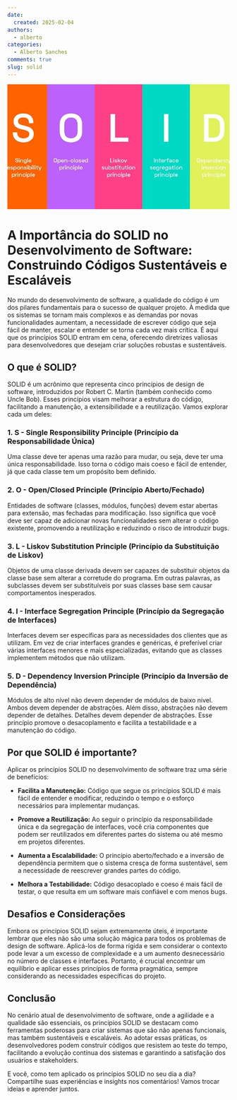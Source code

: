 ```yaml
---
date:
  created: 2025-02-04
authors:
  - alberto
categories:
  - Alberto Sanches
comments: true
slug: solid
---
```


![SOLID](../../../images/blog/alberto/solid.png)

# A Importância do SOLID no Desenvolvimento de Software: Construindo Códigos Sustentáveis e Escaláveis

No mundo do desenvolvimento de software, a qualidade do código é um dos pilares fundamentais para o sucesso de qualquer projeto. À medida que os sistemas se tornam mais complexos e as demandas por novas funcionalidades aumentam, a necessidade de escrever código que seja fácil de manter, escalar e entender se torna cada vez mais crítica. É aqui que os princípios SOLID entram em cena, oferecendo diretrizes valiosas para desenvolvedores que desejam criar soluções robustas e sustentáveis.

<!-- more -->

## O que é SOLID?

SOLID é um acrônimo que representa cinco princípios de design de software, introduzidos por Robert C. Martin (também conhecido como Uncle Bob). Esses princípios visam melhorar a estrutura do código, facilitando a manutenção, a extensibilidade e a reutilização. Vamos explorar cada um deles:

### 1. S - Single Responsibility Principle (Princípio da Responsabilidade Única)

Uma classe deve ter apenas uma razão para mudar, ou seja, deve ter uma única responsabilidade. Isso torna o código mais coeso e fácil de entender, já que cada classe tem um propósito bem definido.

### 2. O - Open/Closed Principle (Princípio Aberto/Fechado)

Entidades de software (classes, módulos, funções) devem estar abertas para extensão, mas fechadas para modificação. Isso significa que você deve ser capaz de adicionar novas funcionalidades sem alterar o código existente, promovendo a reutilização e reduzindo o risco de introduzir bugs.

### 3. L - Liskov Substitution Principle (Princípio da Substituição de Liskov)

Objetos de uma classe derivada devem ser capazes de substituir objetos da classe base sem alterar a corretude do programa. Em outras palavras, as subclasses devem ser substituíveis por suas classes base sem causar comportamentos inesperados.

### 4. I - Interface Segregation Principle (Princípio da Segregação de Interfaces)

Interfaces devem ser específicas para as necessidades dos clientes que as utilizam. Em vez de criar interfaces grandes e genéricas, é preferível criar várias interfaces menores e mais especializadas, evitando que as classes implementem métodos que não utilizam.

### 5. D - Dependency Inversion Principle (Princípio da Inversão de Dependência)

Módulos de alto nível não devem depender de módulos de baixo nível. Ambos devem depender de abstrações. Além disso, abstrações não devem depender de detalhes. Detalhes devem depender de abstrações. Esse princípio promove o desacoplamento e facilita a testabilidade e a manutenção do código.

## Por que SOLID é importante?

Aplicar os princípios SOLID no desenvolvimento de software traz uma série de benefícios:

- **Facilita a Manutenção:** Código que segue os princípios SOLID é mais fácil de entender e modificar, reduzindo o tempo e o esforço necessários para implementar mudanças.

- **Promove a Reutilização:** Ao seguir o princípio da responsabilidade única e da segregação de interfaces, você cria componentes que podem ser reutilizados em diferentes partes do sistema ou até mesmo em projetos diferentes.

- **Aumenta a Escalabilidade:** O princípio aberto/fechado e a inversão de dependência permitem que o sistema cresça de forma sustentável, sem a necessidade de reescrever grandes partes do código.

- **Melhora a Testabilidade:** Código desacoplado e coeso é mais fácil de testar, o que resulta em um software mais confiável e com menos bugs.

## Desafios e Considerações

Embora os princípios SOLID sejam extremamente úteis, é importante lembrar que eles não são uma solução mágica para todos os problemas de design de software. Aplicá-los de forma rígida e sem considerar o contexto pode levar a um excesso de complexidade e a um aumento desnecessário no número de classes e interfaces. Portanto, é crucial encontrar um equilíbrio e aplicar esses princípios de forma pragmática, sempre considerando as necessidades específicas do projeto.

## Conclusão

No cenário atual de desenvolvimento de software, onde a agilidade e a qualidade são essenciais, os princípios SOLID se destacam como ferramentas poderosas para criar sistemas que são não apenas funcionais, mas também sustentáveis e escaláveis. Ao adotar essas práticas, os desenvolvedores podem construir códigos que resistem ao teste do tempo, facilitando a evolução contínua dos sistemas e garantindo a satisfação dos usuários e stakeholders.

E você, como tem aplicado os princípios SOLID no seu dia a dia? Compartilhe suas experiências e insights nos comentários! Vamos trocar ideias e aprender juntos. 